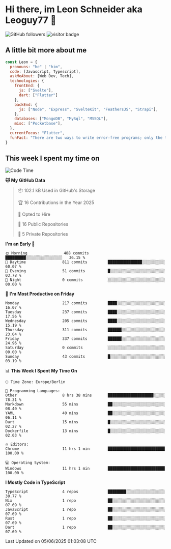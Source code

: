 # Hi there, im Leon Schneider aka Leoguy77 👋

![GitHub followers](https://img.shields.io/github/followers/leoguy77.svg?style=social&label=Followers) ![visitor badge](https://vbr.nathanchung.dev/badge?page_id=Leoguy77)

## A little bit more about me

```javascript
const Leon = {
  pronouns: "he" | "him",
  code: [Javascript, Typescript],
  askMeAbout: [Web Dev, Tech],
  technologies: {
    frontEnd: {
      js: ["Svelte"],
      dart: ["Flutter"]
    },
    backEnd: {
      js: ["Node", "Express", "SvelteKit", "FeathersJS", "Strapi"],
    },
    databases: ["MongoDB", "MySql", "MSSQL"],
    misc: ["Pocketbase"],
  },
  currentFocus: "Flutter",
  funFact: "There are two ways to write error-free programs; only the third one works"
}
```

## This week I spent my time on

<!--START_SECTION:waka-->
![Code Time](http://img.shields.io/badge/Code%20Time-563%20hrs%2039%20mins-blue)

**🐱 My GitHub Data** 

> 📦 102.1 kB Used in GitHub's Storage 
 > 
> 🏆 16 Contributions in the Year 2025
 > 
> 💼 Opted to Hire
 > 
> 📜 16 Public Repositories 
 > 
> 🔑 5 Private Repositories 
 > 
**I'm an Early 🐤** 

```text
🌞 Morning                488 commits         █████████░░░░░░░░░░░░░░░░   36.15 % 
🌆 Daytime                811 commits         ███████████████░░░░░░░░░░   60.07 % 
🌃 Evening                51 commits          █░░░░░░░░░░░░░░░░░░░░░░░░   03.78 % 
🌙 Night                  0 commits           ░░░░░░░░░░░░░░░░░░░░░░░░░   00.00 % 
```
📅 **I'm Most Productive on Friday** 

```text
Monday                   217 commits         ████░░░░░░░░░░░░░░░░░░░░░   16.07 % 
Tuesday                  237 commits         ████░░░░░░░░░░░░░░░░░░░░░   17.56 % 
Wednesday                205 commits         ████░░░░░░░░░░░░░░░░░░░░░   15.19 % 
Thursday                 311 commits         ██████░░░░░░░░░░░░░░░░░░░   23.04 % 
Friday                   337 commits         ██████░░░░░░░░░░░░░░░░░░░   24.96 % 
Saturday                 0 commits           ░░░░░░░░░░░░░░░░░░░░░░░░░   00.00 % 
Sunday                   43 commits          █░░░░░░░░░░░░░░░░░░░░░░░░   03.19 % 
```


📊 **This Week I Spent My Time On** 

```text
🕑︎ Time Zone: Europe/Berlin

💬 Programming Languages: 
Other                    8 hrs 38 mins       ████████████████████░░░░░   78.31 % 
Markdown                 55 mins             ██░░░░░░░░░░░░░░░░░░░░░░░   08.40 % 
YAML                     40 mins             ██░░░░░░░░░░░░░░░░░░░░░░░   06.11 % 
Dart                     15 mins             █░░░░░░░░░░░░░░░░░░░░░░░░   02.27 % 
Dockerfile               13 mins             █░░░░░░░░░░░░░░░░░░░░░░░░   02.03 % 

🔥 Editors: 
Chrome                   11 hrs 1 min        █████████████████████████   100.00 % 

💻 Operating System: 
Windows                  11 hrs 1 min        █████████████████████████   100.00 % 
```

**I Mostly Code in TypeScript** 

```text
TypeScript               4 repos             ████████░░░░░░░░░░░░░░░░░   30.77 % 
Nix                      1 repo              ██░░░░░░░░░░░░░░░░░░░░░░░   07.69 % 
JavaScript               1 repo              ██░░░░░░░░░░░░░░░░░░░░░░░   07.69 % 
Rust                     1 repo              ██░░░░░░░░░░░░░░░░░░░░░░░   07.69 % 
Dart                     1 repo              ██░░░░░░░░░░░░░░░░░░░░░░░   07.69 % 
```




 Last Updated on 05/06/2025 01:03:08 UTC
<!--END_SECTION:waka-->
